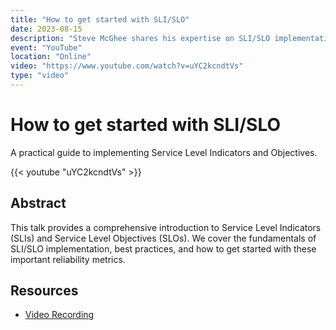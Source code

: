 ```yaml
---
title: "How to get started with SLI/SLO"
date: 2023-08-15
description: "Steve McGhee shares his expertise on SLI/SLO implementation at Google"
event: "YouTube"
location: "Online"
video: "https://www.youtube.com/watch?v=uYC2kcndtVs"
type: "video"
---
```


# How to get started with SLI/SLO

A practical guide to implementing Service Level Indicators and Objectives.

{{< youtube "uYC2kcndtVs" >}}

## Abstract

This talk provides a comprehensive introduction to Service Level Indicators (SLIs) and Service Level Objectives (SLOs). We cover the fundamentals of SLI/SLO implementation, best practices, and how to get started with these important reliability metrics.

## Resources

- [Video Recording](https://www.youtube.com/watch?v=uYC2kcndtVs) 
